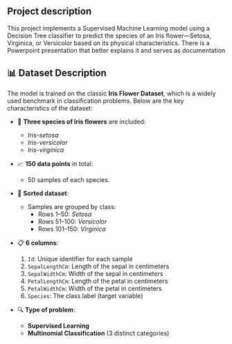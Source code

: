 ## Project description

This project implements a Supervised Machine Learning model using a Decision Tree classifier to predict the species of an Iris flower—Setosa, Virginica, or Versicolor based on its physical characteristics. There is a Powerpoint presentation that better explains it and serves as documentation

## 📊 Dataset Description

The model is trained on the classic **Iris Flower Dataset**, which is a widely used benchmark in classification problems. Below are the key characteristics of the dataset:

- 🌺 **Three species of Iris flowers** are included:
  - *Iris-setosa*
  - *Iris-versicolor*
  - *Iris-virginica*

- 📈 **150 data points** in total:
  - 50 samples of each species.

- 🧾 **Sorted dataset**:
  - Samples are grouped by class:
    - Rows 1–50: *Setosa*
    - Rows 51–100: *Versicolor*
    - Rows 101–150: *Virginica*

- 📋 **6 columns**:
  1. `Id`: Unique identifier for each sample  
  2. `SepalLengthCm`: Length of the sepal in centimeters  
  3. `SepalWidthCm`: Width of the sepal in centimeters  
  4. `PetalLengthCm`: Length of the petal in centimeters  
  5. `PetalWidthCm`: Width of the petal in centimeters  
  6. `Species`: The class label (target variable)

- 🔍 **Type of problem**:
  - **Supervised Learning**
  - **Multinomial Classification** (3 distinct categories)
